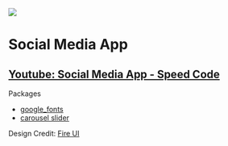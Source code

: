 ![](https://github.com/rifqieh/social-media-app-completed/blob/master/social%20media.png)

# Social Media App
## [Youtube: Social Media App - Speed Code](https://www.youtube.com/watch?v=mHGTezO4o6w&feature=youtu.be)
Packages
- [google_fonts](https://pub.dev/packages/google_fonts)
- [carousel slider](https://pub.dev/packages/carousel_slider)

Design Credit: [Fire UI](https://www.uplabs.com/posts/free-facebook-app-ui)
